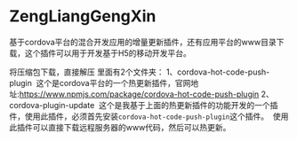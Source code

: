 # ZengLiangGengXin
基于cordova平台的混合开发应用的增量更新插件，还有应用平台的www目录下载，这个插件可以用于开发基于H5的移动开发平台。

将压缩包下载，直接解压
里面有2个文件夹：
1、cordova-hot-code-push-plugin
  这个是cordova平台的一个热更新插件，官网地址:https://www.npmjs.com/package/cordova-hot-code-push-plugin
2、cordova-plugin-update
  这个是我基于上面的热更新插件的功能开发的一个插件，使用此插件，必须首先安装`cordova-hot-code-push-plugin`这个插件。
  使用此插件可以直接下载远程服务器的www代码，然后可以热更新。
